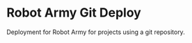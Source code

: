Robot Army Git Deploy
=====================

Deployment for Robot Army for projects using a git repository.
